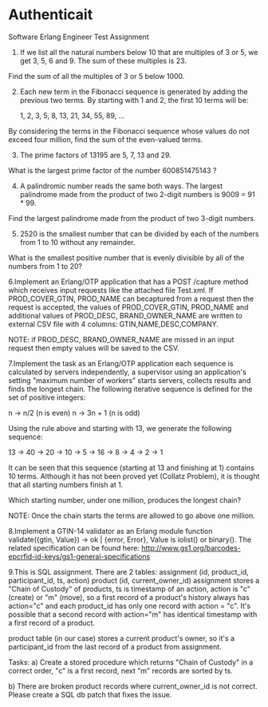 # Authenticait
Software Erlang Engineer Test Assignment

1. If we list all the natural numbers below 10 that are multiples of 3 or 5, we get 3, 5, 6 and 9.
The sum of these multiples is 23.

Find the sum of all the multiples of 3 or 5 below 1000.

2. Each new term in the Fibonacci sequence is generated by adding the previous two terms.
By starting with 1 and 2, the first 10 terms will be:

	1, 2, 3, 5, 8, 13, 21, 34, 55, 89, ...

By considering the terms in the Fibonacci sequence whose values do not exceed four million, find the sum of the even-valued terms.

3. The prime factors of 13195 are 5, 7, 13 and 29.

What is the largest prime factor of the number 600851475143 ?

4. A palindromic number reads the same both ways. The largest palindrome made from the
product of two 2-digit numbers is 9009 = 91 * 99.

Find the largest palindrome made from the product of two 3-digit numbers.

5. 2520 is the smallest number that can be divided by each of the numbers from 1 to 10
without any remainder.

What is the smallest positive number that is evenly divisible by all of the numbers from 1 to
20?

6.Implement an Erlang/OTP application that has a POST /capture method which receives input requests like the attached file Test.xml. If PROD_COVER_GTIN, PROD_NAME can becaptured from a request then the request is accepted, the values of
PROD_COVER_GTIN, PROD_NAME and additional values of PROD_DESC, BRAND_OWNER_NAME are written to external CSV file with 4 columns:
GTIN,NAME,DESC,COMPANY.

NOTE: if PROD_DESC, BRAND_OWNER_NAME are missed in an input request then empty
values will be saved to the CSV.

7.Implement the task as an Erlang/OTP application each sequence is calculated by servers independently, a supervisor using an application's setting "maximum number of workers" starts servers, collects results and finds the longest chain.
The following iterative sequence is defined for the set of positive integers:

n -> n/2 (n is even)
n -> 3n + 1 (n is odd)

Using the rule above and starting with 13, we generate the following sequence:

13 -> 40 -> 20 -> 10 -> 5 -> 16 -> 8 -> 4 -> 2 -> 1

It can be seen that this sequence (starting at 13 and finishing at 1) contains 10 terms.
Although it has not been proved yet (Collatz Problem), it is thought that all starting
numbers finish at 1.

Which starting number, under one million, produces the longest chain?

NOTE: Once the chain starts the terms are allowed to go above one million.

8.Implement a GTIN-14 validator as an Erlang module function validate({gtin, Value}) -> ok |
{error, Error}, Value is iolist() or binary(). The related specification can be found
here: http://www.gs1.org/barcodes-epcrfid-id-keys/gs1-general-specifications

9.This is SQL assignment. There are 2 tables:
 assignment (id, product_id, participant_id, ts, action)
 product (id, current_owner_id)
assignment stores a "Chain of Custody" of products, ts is timestamp of an action, action is "c" (create) or "m" (move), so a first record of a product's history always has action="c" and each product_id has only one record with action = "c". It's possible that a second record with action="m" has identical timestamp with a first record of a product.

product table (in our case) stores a current product's owner, so it's a participant_id from
the last record of a product from assignment.

Tasks:
a) Create a stored procedure which returns "Chain of Custody" in a correct order, "c" is a first record, next "m" records are sorted by ts.

b) There are broken product records where current_owner_id is not correct. Please create a SQL db patch that fixes the issue.
